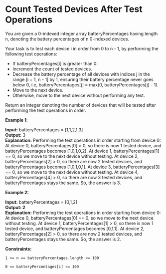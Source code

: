 # Count Tested Devices After Test Operations
You are given a 0-indexed integer array batteryPercentages having length n, denoting the battery percentages of n 0-indexed devices.

Your task is to test each device i in order from 0 to n - 1, by performing the following test operations:

* If batteryPercentages[i] is greater than 0: <br>
* Increment the count of tested devices. <br>
* Decrease the battery percentage of all devices with indices j in the range [i + 1, n - 1] by 1, ensuring their battery percentage never goes below 0, i.e, batteryPercentages[j] = max(0, batteryPercentages[j] - 1).
* Move to the next device. <br>
* Otherwise, move to the next device without performing any test.
  
Return an integer denoting the number of devices that will be tested after performing the test operations in order.

 

**Example 1**:

**Input:** batteryPercentages = [1,1,2,1,3] <br>
**Output:** 3  <br>
**Explanation:** Performing the test operations in order starting from device 0:
At device 0, batteryPercentages[0] > 0, so there is now 1 tested device, and batteryPercentages becomes [1,0,1,0,2].
At device 1, batteryPercentages[1] == 0, so we move to the next device without testing.
At device 2, batteryPercentages[2] > 0, so there are now 2 tested devices, and batteryPercentages becomes [1,0,1,0,1].
At device 3, batteryPercentages[3] == 0, so we move to the next device without testing.
At device 4, batteryPercentages[4] > 0, so there are now 3 tested devices, and batteryPercentages stays the same.
So, the answer is 3.

**Example 2:**

**Input:** batteryPercentages = [0,1,2]  <br>
**Output: 2** <br>
**Explanation:** Performing the test operations in order starting from device 0:
At device 0, batteryPercentages[0] == 0, so we move to the next device without testing.
At device 1, batteryPercentages[1] > 0, so there is now 1 tested device, and batteryPercentages becomes [0,1,1].
At device 2, batteryPercentages[2] > 0, so there are now 2 tested devices, and batteryPercentages stays the same.
So, the answer is 2.
 

**Constraints:**

``` 1 <= n == batteryPercentages.length <= 100 ``` 

``` 0 <= batteryPercentages[i] <= 100 ```
